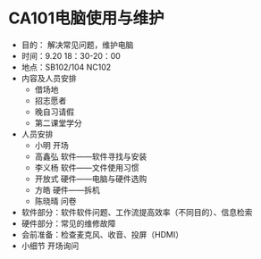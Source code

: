 # CA101电脑使用与维护
- 目的： 解决常见问题，维护电脑
- 时间：9.20         18：30-20：00
- 地点：SB102/104 NC102
- 内容及人员安排
  * 借场地
  * 招志愿者
  * 晚自习请假
  * 第二课堂学分
- 人员安排
  - 小明 开场
  - 高鑫弘 软件——软件寻找与安装
  - 李义杨 软件——文件使用习惯
  - 开放式 硬件——电脑与硬件选购
  - 方皓 硬件——拆机
  - 陈晓晴 问卷
- 软件部分：软件软件问题、工作流提高效率（不同目的）、信息检索
- 硬件部分：常见的维修故障
- 会前准备：检查麦克风、收音、投屏（HDMI）
- 小细节 开场询问

